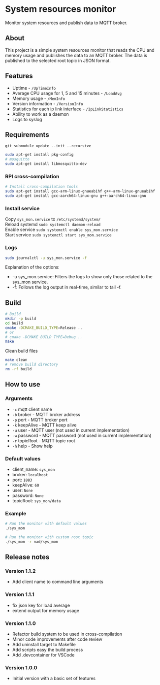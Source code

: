 # System resources monitor

Monitor system resources and publish data to MQTT broker.

## About

This project is a simple system resources monitor that reads the CPU and memory usage and publishes the data to an MQTT broker. The data is published to the selected root topic in JSON format.

## Features

- Uptime - `/UpTimeInfo`
- Average CPU usage for 1, 5 and 15 minutes - `/LoadAvg`
- Memory usage - `/MemInfo`
- Version information - `/VersionInfo`
- Statistics for each ip link interface - `/IpLinkStatistics`
- Ability to work as a daemon
- Logs to syslog

## Requirements

`git submodule update --init --recursive`

```bash
sudo apt-get install pkg-config
# mosquitto
sudo apt-get install libmosquitto-dev
```

### RPI cross-compilation

```bash
# Install cross-compilation tools
sudo apt-get install gcc-arm-linux-gnueabihf g++-arm-linux-gnueabihf
sudo apt-get install gcc-aarch64-linux-gnu g++-aarch64-linux-gnu
```

### Install service

Copy `sys_mon.service` to `/etc/systemd/system/`  
Reload systemd `sudo systemctl daemon-reload`  
Enable service `sudo systemctl enable sys_mon.service`  
Start service `sudo systemctl start sys_mon.service`  

### Logs

```bash
sudo journalctl -u sys_mon.service -f
```

Explanation of the options:

- -u sys_mon.service: Filters the logs to show only those related to the sys_mon service.
- -f: Follows the log output in real-time, similar to tail -f.

## Build

```bash
# Build
mkdir -p build
cd build
cmake -DCMAKE_BUILD_TYPE=Release ..
# or
# cmake -DCMAKE_BUILD_TYPE=Debug ..
make
```

Clean build files

```bash
make clean
# remove build directory
rm -rf build
```

## How to use

### Arguments

- `-c` mqtt client name
- `-b` broker - MQTT broker address
- `-p` port - MQTT broker port
- `-k` keepAlive - MQTT keep alive
- `-u` user - MQTT user (not used in current implementation)
- `-w` password - MQTT password (not used in current implementation)
- `-r` topicRoot - MQTT topic root
- `-h` help - Show help

### Default values

- client_name: `sys_mon`
- broker: `localhost`
- port: `1883`
- keepAlive: `60`
- user: `None`
- password: `None`
- topicRoot: `sys_mon/data`

### Example

```bash
# Run the monitor with default values
./sys_mon

# Run the monitor with custom root topic
./sys_mon -r nad/sys_mon
```

## Release notes

### Version 1.1.2

- Add client name to command line arguments

### Version 1.1.1

- fix json key for load average
- extend output for memory usage

### Version 1.1.0

- Refactor build system to be used in cross-compilation
- Minor code improvements after code review
- Add uninstall target to Makefile
- Add scripts easy the build process
- Add .devcontainer for VSCode

### Version 1.0.0

- Initial version with a basic set of features
